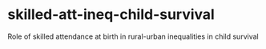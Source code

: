# skilled-att-ineq-child-survival
Role of skilled attendance at birth in rural-urban inequalities in child survival
